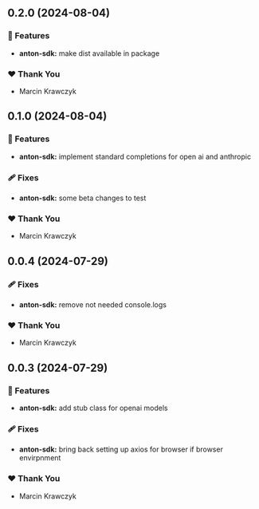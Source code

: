 ## 0.2.0 (2024-08-04)


### 🚀 Features

- **anton-sdk:** make dist available in package


### ❤️  Thank You

- Marcin Krawczyk

## 0.1.0 (2024-08-04)


### 🚀 Features

- **anton-sdk:** implement standard completions for open ai and anthropic


### 🩹 Fixes

- **anton-sdk:** some beta changes to test


### ❤️  Thank You

- Marcin Krawczyk

## 0.0.4 (2024-07-29)


### 🩹 Fixes

- **anton-sdk:** remove not needed console.logs


### ❤️  Thank You

- Marcin Krawczyk

## 0.0.3 (2024-07-29)


### 🚀 Features

- **anton-sdk:** add stub class for openai models


### 🩹 Fixes

- **anton-sdk:** bring back setting up axios for browser if browser envirpnment


### ❤️  Thank You

- Marcin Krawczyk